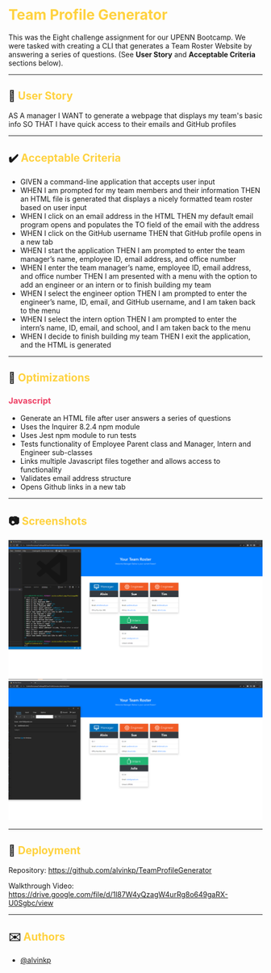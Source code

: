 # <span style="color:#FFD23F">Team Profile Generator</span>

This was the Eight challenge assignment for our UPENN Bootcamp. We were tasked with creating a CLI that generates a Team Roster Website by answering a series of questions. (See **User Story** and **Acceptable Criteria** sections below).

---

## 📕 <span style="color:#FFD23F">User Story</span> 

AS A manager I WANT to generate a webpage that displays my team's basic info SO THAT I have quick access to their emails and GitHub profiles

---

## ✔️ <span style="color:#FFD23F">Acceptable Criteria</span> 

- GIVEN a command-line application that accepts user input
- WHEN I am prompted for my team members and their information THEN an HTML file is generated that displays a nicely formatted team roster based on user input
- WHEN I click on an email address in the HTML THEN my default email program opens and populates the TO field of the email with the address
- WHEN I click on the GitHub username THEN that GitHub profile opens in a new tab
- WHEN I start the application THEN I am prompted to enter the team manager’s name, employee ID, email address, and office number
- WHEN I enter the team manager’s name, employee ID, email address, and office number THEN I am presented with a menu with the option to add an engineer or an intern or to finish building my team
- WHEN I select the engineer option THEN I am prompted to enter the engineer’s name, ID, email, and GitHub username, and I am taken back to the menu
- WHEN I select the intern option THEN I am prompted to enter the intern’s name, ID, email, and school, and I am taken back to the menu
- WHEN I decide to finish building my team THEN I exit the application, and the HTML is generated

---

## 🔧 <span style="color:#FFD23F">Optimizations</span> 

### <span style="color:#EE4266">Javascript</span>
- Generate an HTML file after user answers a series of questions
- Uses the Inquirer 8.2.4 npm module
- Uses Jest npm module to run tests
- Tests functionality of Employee Parent class and Manager, Intern and Engineer sub-classes
- Links multiple Javascript files together and allows access to functionality
- Validates email address structure
- Opens Github links in a new tab

---

## 📷 <span style="color:#FFD23F">Screenshots</span> 

![Completed Challenge08 Functionality Example 1](./dist/assets/images/Challenge08_shot01.PNG)
![Completed Challenge08 Functionality Example 2](./dist/assets/images/Challenge08_shot02.PNG)

---

## 🎯 <span style="color:#FFD23F">Deployment</span>

Repository: https://github.com/alvinkp/TeamProfileGenerator

Walkthrough Video: https://drive.google.com/file/d/1l87W4yQzagW4urRg8o649gaRX-U0Sgbc/view

---

## ✉️ <span style="color:#FFD23F">Authors</span> 

- [@alvinkp](https://www.github.com/alvinkp)